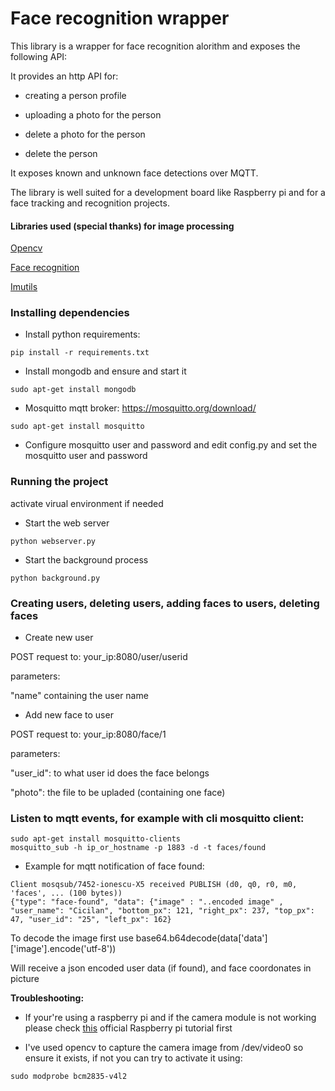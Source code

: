 # Face recognition wrapper



This library is a wrapper for face recognition alorithm and exposes the following API:

It provides an http API for:

- creating a person profile

- uploading a photo for the person

- delete a photo for the person

- delete the person


It exposes known and unknown face detections over MQTT.

The library is well suited for a development board like Raspberry pi and for a face tracking and recognition projects.

#### Libraries used (special thanks) for image processing

[Opencv](https://github.com/opencv)

[Face recognition](https://github.com/ageitgey/face_recognition)

[Imutils](https://github.com/jrosebr1/imutils)


### Installing dependencies

* Install python requirements:
````
pip install -r requirements.txt
````

* Install mongodb and ensure and start it
````
sudo apt-get install mongodb
````

* Mosquitto mqtt broker: https://mosquitto.org/download/

````
sudo apt-get install mosquitto
````

* Configure mosquitto user and password and edit config.py and set the mosquitto user and password

### Running the project
activate virual environment if needed

* Start the web server
````
python webserver.py 
````
* Start the background process
````
python background.py 
````

### Creating users, deleting users, adding faces to users, deleting faces

* Create new user

POST request to: your_ip:8080/user/userid

parameters:

"name" containing the user name

* Add new face to user

POST request to: your_ip:8080/face/1

parameters:

"user_id": to what user id does the face belongs

"photo": the file to be upladed (containing one face)


### Listen to mqtt events, for example with cli mosquitto client:

````
sudo apt-get install mosquitto-clients
mosquitto_sub -h ip_or_hostname -p 1883 -d -t faces/found
````

* Example for mqtt notification of face found:

````
Client mosqsub/7452-ionescu-X5 received PUBLISH (d0, q0, r0, m0, 'faces', ... (100 bytes))
{"type": "face-found", "data": {"image" : "..encoded image" , "user_name": "Cicilan", "bottom_px": 121, "right_px": 237, "top_px": 47, "user_id": "25", "left_px": 162}
````

To decode the image first use base64.b64decode(data['data']['image'].encode('utf-8'))

Will receive a json encoded user data (if found), and face coordonates in picture


**Troubleshooting:**

* If your're using a raspberry pi and if the camera module is not working please check [this](https://thepihut.com/blogs/raspberry-pi-tutorials/16021420-how-to-install-use-the-raspberry-pi-camera) official Raspberry pi tutorial first

* I've used opencv to capture the camera image from /dev/video0 so ensure it exists, if not you can try to activate it using:

````
sudo modprobe bcm2835-v4l2
````